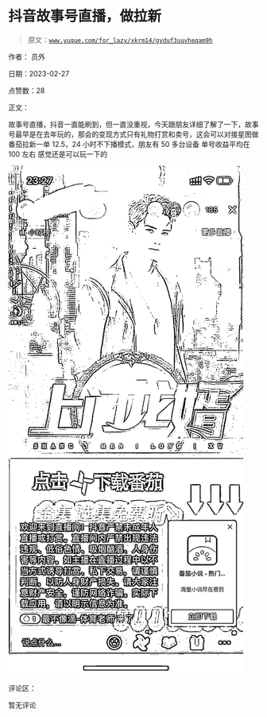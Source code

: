 # 抖音故事号直播，做拉新

> 原文：[`www.yuque.com/for_lazy/xkrm14/gvduf3uuvheqam9h`](https://www.yuque.com/for_lazy/xkrm14/gvduf3uuvheqam9h)

作者： 员外 

日期：2023-02-27 

点赞数：28 

正文： 

故事号直播，抖音一直能刷到，但一直没重视，今天跟朋友详细了解了一下，故事号最早是在去年玩的，那会的变现方式只有礼物打赏和卖号，这会可以对接星图做番茄拉新一单 12.5，24 小时不下播模式，朋友有 50 多台设备 单号收益平均在 100 左右 感觉还是可以玩一下的 

![](img/044dc64459116200402a17fc2cec8b05.png)  

评论区： 

暂无评论 

